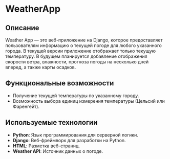 # WeatherApp

## Описание

Weather App — это веб-приложение на Django, которое предоставляет пользователям информацию о текущей погоде для любого указанного города. В текущей версии приложение отображает только текущую температуру. В будущем планируется добавление отображения скорости ветра, влажности, прогноза погоды на несколько дней вперед, а также карты осадков.

## Функциональные возможности

- Получение текущей температуры по указанному городу.
- Возможность выбора единиц измерения температуры (Цельсий или Фаренгейт).

## Используемые технологии

- **Python**: Язык программирования для серверной логики.
- **Django**: Веб-фреймворк для разработки на Python.
- **HTML**: Разметка веб-страниц.
- **Weather API**: Источник данных о погоде.


